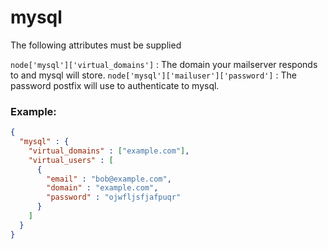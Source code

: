 # mysql

The following attributes must be supplied

`node['mysql']['virtual_domains']` : The domain your mailserver responds to and mysql will store.
`node['mysql']['mailuser']['password']` : The password postfix will use to authenticate to mysql.

### Example:

```json
{
  "mysql" : {
    "virtual_domains" : ["example.com"],
    "virtual_users" : [
      {
        "email" : "bob@example.com",
        "domain" : "example.com",
        "password" : "ojwfljsfjafpuqr"
      }
    ]
  }
}
```